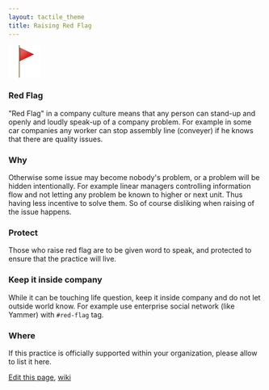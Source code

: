 ```yaml
---
layout: tactile_theme
title: Raising Red Flag
---
```


![](images/red-flag.png)

### Red Flag

"Red Flag" in a company culture means that any person can stand-up and openly and loudly speak-up of a company problem.
For example in some car companies any worker can stop assembly line (conveyer) if he knows that there are quality issues.

### Why

Otherwise some issue may become nobody's problem, or a problem will be hidden intentionally. 
For example linear managers controlling information flow and not letting any problem be known to higher or next unit.
Thus having less incentive to solve them. So of course disliking when raising of the issue happens.

### Protect

Those who raise red flag are to be given word to speak,
and protected to ensure that the practice will live. 

### Keep it inside company

While it can be touching life question, keep it inside company and do not let outside world know.
For example use enterprise social network (like Yammer) with `#red-flag` tag.

### Where

If this practice is officially supported within your organization, please allow to list it here.

[Edit this page](https://github.com/red-flag/red-flag.github.io/edit/master/index.md),
[wiki](https://github.com/red-flag/red-flag.github.io/wiki)
